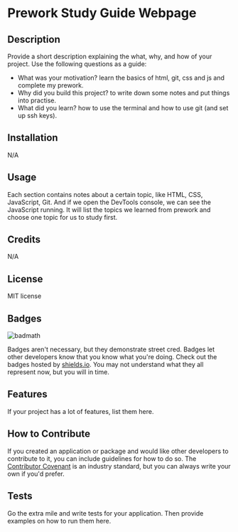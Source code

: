 # Prework Study Guide Webpage

## Description

Provide a short description explaining the what, why, and how of your project. Use the following questions as a guide:

- What was your motivation? learn the basics of html, git, css and js and complete my prework.
- Why did you build this project? to write down some notes and put things into practise.
- What did you learn? how to use the terminal and how to use git (and set up ssh keys).


## Installation

N/A

## Usage

Each section contains notes about a certain topic, like HTML, CSS, JavaScript, Git. And if we open the DevTools console, we can see the JavaScript running. It will list the topics we learned from prework and choose one topic for us to study first.


## Credits

N/A

## License

MIT license

## Badges
![badmath](https://img.shields.io/github/languages/top/nielsenjared/badmath)

Badges aren't necessary, but they demonstrate street cred. Badges let other developers know that you know what you're doing. Check out the badges hosted by [shields.io](https://shields.io/). You may not understand what they all represent now, but you will in time.

## Features

If your project has a lot of features, list them here.

## How to Contribute

If you created an application or package and would like other developers to contribute to it, you can include guidelines for how to do so. The [Contributor Covenant](https://www.contributor-covenant.org/) is an industry standard, but you can always write your own if you'd prefer.

## Tests

Go the extra mile and write tests for your application. Then provide examples on how to run them here.